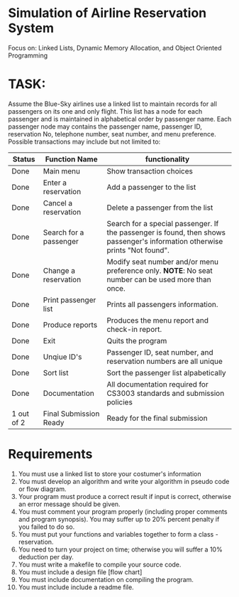# Simulation of Airline Reservation System
Focus on: Linked Lists, Dynamic Memory Allocation, and Object Oriented Programming

# TASK:
Assume the Blue-Sky airlines use a linked list to maintain records for all passengers on its one and only flight.  This list has a node for each passenger and is maintained in alphabetical order by passenger name.  Each passenger node may contains the passenger name, passenger ID, reservation No, telephone number, seat number, and menu preference.  Possible transactions may include but not limited to:

| Status | Function Name          | functionality |
|--------|------------------------|---------------|
| Done   | Main menu              | Show transaction choices |
| Done   | Enter a reservation    | Add a passenger to the list |
| Done   | Cancel a reservation   | Delete a passenger from the list |
| Done   | Search for a passenger | Search for a special passenger.  If the passenger is found, then shows passenger's information otherwise prints "Not found". |
| Done   | Change a reservation   | Modify seat number and/or menu preference only.  __NOTE__: No seat number can be used more than once. |
| Done   | Print passenger list   | Prints all passengers information. |
| Done   | Produce reports        | Produces the menu report and check-in report. |
| Done   | Exit                   | Quits the program |
| Done   | Unqiue ID's            | Passenger ID, seat number, and reservation numbers are all unique |
| Done   | Sort list              | Sort the passenger list alpabetically |
| Done   | Documentation          | All documentation required for CS3003 standards and submission policies |
| 1 out of 2 | Final Submission Ready | Ready for the final submission |

# Requirements
 1. You must use a linked list to store your costumer's information
 2. You must develop an algorithm and write your algorithm in pseudo code or flow diagram.
 3. Your program must produce a correct result if input is correct, otherwise an error message should be given.
 4. You must comment your program properly (including proper comments and program synopsis).  You may suffer up to 20% percent penalty if you failed to do so.
 5. You must put your functions and variables together to form a class - reservation.
 6. You need to turn your project on time; otherwise you will suffer a 10% deduction per day.
 7. You must write a makefile to compile your source code.
 8. You must include a design file [flow chart]
 9. You must include documentation on compiling the program.
 10. You must include include a readme file.
